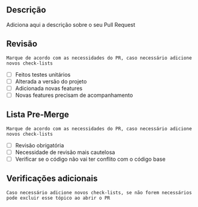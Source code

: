 ## Descrição

Adiciona aqui a descrição sobre o seu Pull Request

## Revisão

    Marque de acordo com as necessidades do PR, caso necessário adicione novos check-lists

- [ ] Feitos testes unitários 
- [ ] Alterada a versão do projeto
- [ ] Adicionada novas features
- [ ] Novas features precisam de acompanhamento

## Lista Pre-Merge

    Marque de acordo com as necessidades do PR, caso necessário adicione novos check-lists

- [ ] Revisão obrigatória
- [ ] Necessidade de revisão mais cautelosa
- [ ] Verificar se o código não vai ter conflito com o código base 

## Verificações adicionais

    Caso necessário adicione novos check-lists, se não forem necessários pode excluir esse tópico ao abrir o PR
